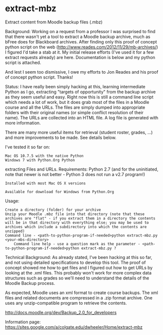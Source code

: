 extract-mbz
===========

Extract content from Moodle backup files (.mbz)

Background: 
Working on a request from a professor I was surprised to find that there wasn't yet a tool to extract a Moodle backup archive, much as bFree does for Blackboard archives. After finding only this proof of concept python script on the web (http://www.reades.com/2012/11/29/mb-archives/) I figured I'd take a stab at it. My initial release efforts (I've used it for a few extract requests already) are here. Documentation is below and my python script is attached. 

And lest I seem too dismissive, I owe my efforts to Jon Reades and his proof of concept python script. Thanks!

Status:
I have really been simply hacking at this, learning intermediate Python as I go, extracting "targets of opportunity" from the backup archive as they seem useful and easy. Right now this is still a command line script which needs a lot of work, but it does grab most of the files in a Moodle course and all the URLs. The files are simply dumped into appropriate folders with their original names (or simple conflict resolution of their name). The URLs are collected into an HTML file. A log file is generated with more information. 

There are many more useful items for retrieval (student roster, grades, ...) and more improvements to be made. See details below. 

I've tested it so far on:

    Mac OS 10.7.5 with the native Python
    Windows 7 with Python.Org Python

extracting Files and URLs.
Requirements:
Python 2.7 (and for the uninitiated, note that newer is not better - Python 3 does not run a v2.7 program!) 

    Installed with most Mac OS X versions

    Available for download for Windows from Python.Org

Usage:

    Create a directory (folder) for your archive
    Unzip your Moodle .mbz file into that directory (note that these archives are "flat" - if you extract them in a directory the contents will be in that directory with everything else; you may be used to archives which include a subdirectory into which the contents are unzipped)
    Command line - <path-to-python-program-if-needed>python extract-mbz.py <your-mbs-directory> 
        Command line help - use a question mark as the parameter - <path-to-python-program-if-needed>python extract-mbz.py ?  

Technical Background:
As already stated, I've been hacking at this so far, and not using detailed specifications to develop this tool. The proof of concept showed me how to get files and I figured out how to get URLs by looking at the .xml files. This probably won't work for more complex data structures such as grades so we'll need to understand the details of the Moodle Backup process. 

As expected, Moodle uses an xml format to create course backups. The xml files and related documents are compressed in a .zip format archive. One uses any unzip-compatible program to retrieve the contents. 

http://docs.moodle.org/dev/Backup_2.0_for_developers

Information page: https://sites.google.com/a/colgate.edu/dwheeler/Home/extract-mbz
